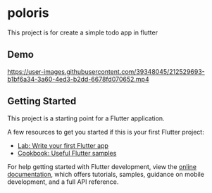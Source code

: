 # poloris
This project is for create a simple todo app in flutter

## Demo
https://user-images.githubusercontent.com/39348045/212529693-b1bf6a34-3a60-4ed3-b2dd-6678fd070652.mp4

## Getting Started

This project is a starting point for a Flutter application.

A few resources to get you started if this is your first Flutter project:

- [Lab: Write your first Flutter app](https://docs.flutter.dev/get-started/codelab)
- [Cookbook: Useful Flutter samples](https://docs.flutter.dev/cookbook)

For help getting started with Flutter development, view the
[online documentation](https://docs.flutter.dev/), which offers tutorials,
samples, guidance on mobile development, and a full API reference.
